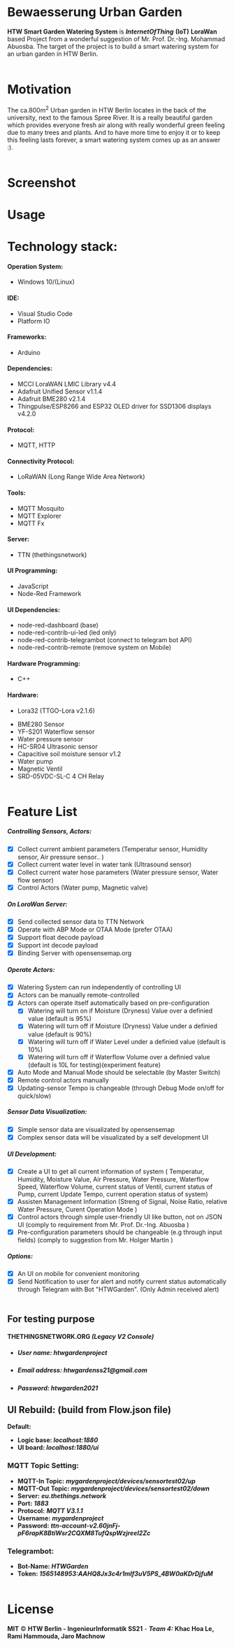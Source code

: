 # Bewaesserung Urban Garden

**HTW Smart Garden Watering System** is **_InternetOfThing_** **(IoT)**  **LoraWan** based Project from a wonderful suggestion of Mr. Prof. Dr.-Ing. Mohammad Abuosba. The target of the project is to build a smart watering system for an urban garden in HTW Berlin. 
<br/> <br/>
# Motivation
The ca.800m<sup>2</sup> Urban garden in HTW Berlin locates in the back of the university, next to the famous Spree River. It is a really beautiful garden which provides everyone fresh air along with really wonderful green feeling due to many trees and plants. And to have more time to enjoy it or to keep this feeling lasts forever, a smart watering system comes up as an answer :). 
<br/> <br/>
# Screenshot

  
# Usage


# Technology stack:
#### Operation System:
- Windows 10/(Linux)
#### IDE:
- Visual Studio Code
- Platform IO
#### Frameworks:
- Arduino
#### Dependencies:
- MCCI LoraWAN LMIC Library v4.4
- Adafruit Unified Sensor v1.1.4
- Adafruit BME280 v2.1.4
- Thingpulse/ESP8266 and ESP32 OLED driver for SSD1306 displays v4.2.0
#### Protocol:
- MQTT, HTTP
#### Connectivity Protocol:
- LoRaWAN (Long Range Wide Area Network)
#### Tools:
- MQTT Mosquito
- MQTT Explorer
- MQTT Fx
#### Server:
- TTN (thethingsnetwork)
#### UI Programming: 
- JavaScript
- Node-Red Framework
#### UI Dependencies:
- node-red-dashboard (base)
- node-red-contrib-ui-led (led only)
- node-red-contrib-telegrambot (connect to telegram bot API)
- node-red-contrib-remote (remove system on Mobile)
#### Hardware Programming: 
- C++
#### Hardware:
- Lora32 (TTGO-Lora v2.1.6)
+ BME280 Sensor
+ YF-S201 Waterflow sensor
+ Water pressure sensor 
+ HC-SR04 Ultrasonic sensor
+ Capacitive soil moisture sensor v1.2
+ Water pump
+ Magnetic Ventil
+ SRD-05VDC-SL-C 4 CH Relay
<br/> <br/>
# Feature List

##### Controlling Sensors, Actors:
- [x] Collect current ambient parameters (Temperatur sensor, Humidity sensor, Air pressure sensor.. )
- [x] Collect current water level in water tank (Ultrasound sensor)
- [x] Collect current water hose parameters (Water pressure sensor, Water flow sensor)
- [x] Control Actors (Water pump, Magnetic valve)
##### On LoraWan Server:
- [x] Send collected sensor data to TTN Network
- [x] Operate with ABP Mode or OTAA Mode (prefer OTAA)
- [x] Support float decode payload
- [x] Support int decode payload
- [x] Binding Server with opensensemap.org
##### Operate Actors:
- [x] Watering System can run independently of controlling UI
- [x] Actors can be manually remote-controlled 
- [x] Actors can operate itself automatically based on pre-configuration
     - [x] Watering will turn on if Moisture (Dryness) Value over a definied value (default is 95%)
     - [x] Watering will turn off if Moisture (Dryness) Value under a definied value (default is 90%)
     - [x] Watering will turn off if Water Level under a definied value (default is 10%)
     - [x] Watering will turn off if Waterflow Volume over a definied value (default is 10L for testing)(experiment feature)
- [x] Auto Mode and Manual Mode should be selectable (by Master Switch)
- [x] Remote control actors manually 
- [x] Updating-sensor Tempo is changeable (through Debug Mode on/off for quick/slow)
##### Sensor Data Visualization:
- [x] Simple sensor data are visualizated by opensensemap
- [x] Complex sensor data will be visualizated by a self development UI
##### UI Development:
- [x] Create a UI to get all current information of system ( Temperatur, Humidity, Moisture Value, Air Pressure, Water Pressure, Waterflow Speed, Waterflow Volume, current status of Ventil, current status of Pump, current Update Tempo, current operation status of system)
- [x] Assisten Management Information (Streng of Signal, Noise Ratio, relative Water Pressure, Curent Operation Mode )
- [x] Control actors through simple user-friendly UI like button, not on JSON UI 
      (comply to requirement from Mr. Prof. Dr.-Ing. Abuosba )
- [x] Pre-configuration parameters should be changeable (e.g through input fields) 
      (comply to suggestion from Mr. Holger Martin )
##### Options:
- [x] An UI on mobile for convenient monitoring
- [x] Send Notification to user for alert and notify current status automatically through Telegram with Bot "HTWGarden". (Only Admin received alert)
 <br/> <br/>
## For testing purpose
#### THETHINGSNETWORK.ORG _(Legacy V2 Console)_
- ##### User name: _htwgardenproject_
- ##### Email address: _htwgardenss21@gmail.com_
- ##### Password: _htwgarden2021_

## UI Rebuild: (build from Flow.json file)
**Default:**
- **Logic base: _localhost:1880_**
- **UI board: _localhost:1880/ui_**
### MQTT Topic Setting:
- **MQTT-In Topic:**  **_mygardenproject/devices/sensortest02/up_**
- **MQTT-Out Topic:**  **_mygardenproject/devices/sensortest02/down_**
- **Server:**  **_eu.thethings.network_**
- **Port:**  **_1883_**
- **Protocol:**  **_MQTT V3.1.1_**
- **Username:**  **_mygardenproject_**
- **Password:**  **_ttn-account-v2.60jnFj-pF6rapK8BtiWsr2CQXM8TufQspWzjreeI2Zc_**
### Telegrambot:
- **Bot-Name: _HTWGarden_**
- **Token: _1565148953:AAHQ8Jx3c4r1mIf3uV5PS_4BW0aKDrDjfuM_**
 <br/> <br/>
# License
**MIT** © **HTW Berlin - IngenieurInformatik SS21** - ***Team 4:*** **Khac Hoa Le, Rami Hammouda, Jaro Machnow**

